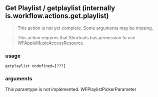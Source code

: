 
## Get Playlist / getplaylist (internally is.workflow.actions.get.playlist)

> This action is not yet complete. Some arguments may be missing.


> This action requires that Shortcuts has permission to use WFAppleMusicAccessResource.

### usage
`getplaylist undefined=[???]`

### arguments
This paramtype is not implemented. WFPlaylistPickerParameter
